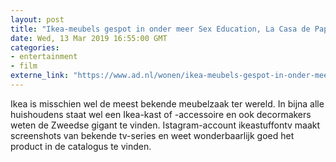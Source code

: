 ```yaml
---
layout: post
title: "Ikea-meubels gespot in onder meer Sex Education, La Casa de Papel en Homeland"
date: Wed, 13 Mar 2019 16:55:00 GMT
categories: 
- entertainment 
- film 
externe_link: "https://www.ad.nl/wonen/ikea-meubels-gespot-in-onder-meer-sex-education-la-casa-de-papel-en-homeland~ab0546c6/"
---
```


Ikea is misschien wel de meest bekende meubelzaak ter wereld. In bijna alle huishoudens staat wel een Ikea-kast of -accessoire en ook decormakers weten de Zweedse gigant te vinden. Istagram-account ikeastuffontv maakt screenshots van bekende tv-series en weet wonderbaarlijk goed het product in de catalogus te vinden.
